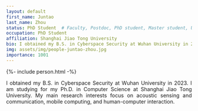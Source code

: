 ```yaml
---
layout: default
first_name: Juntao
last_name: Zhou
status: PhD Student  # Faculty, Postdoc, PhD student, Master student, Undergraduate student, Alumni
occupation: PhD Student
affiliation: Shanghai Jiao Tong University
bio: I obtained my B.S. in Cyberspace Security at Wuhan University in 2023. I am studying for my Ph.D. in Computer Science at Shanghai Jiao Tong University. My main research interests focus on acoustic sensing and communication, mobile computing, and human-computer interaction.
img: assets/img/people-juntao-zhou.jpg
importance: 1001
---
```


{%- include person.html -%}

<p align="justify">
I obtained my B.S. in Cyberspace Security at Wuhan University in 2023. I am studying for my Ph.D. in Computer Science at Shanghai Jiao Tong University. My main research interests focus on acoustic sensing and communication, mobile computing, and human-computer interaction.
</p>
